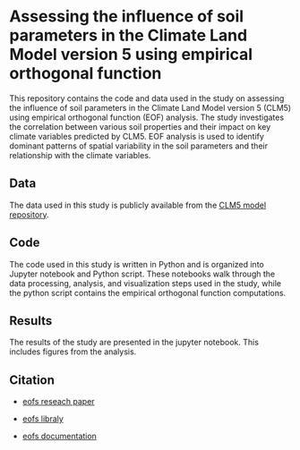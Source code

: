 
# Assessing the influence of soil parameters in the Climate Land Model version 5 using empirical orthogonal function

This repository contains the code and data used in the study on assessing the influence of soil parameters in the Climate Land Model version 5 (CLM5) using empirical orthogonal function (EOF) analysis. The study investigates the correlation between various soil properties and their impact on key climate variables predicted by CLM5. EOF analysis is used to identify dominant patterns of spatial variability in the soil parameters and their relationship with the climate variables.

## Data

The data used in this study is publicly available from the [CLM5 model repository](ftp://sp-mip-up:sp-mip2017.upload@data.iac.ethz.ch).

## Code

The code used in this study is written in Python and is organized into Jupyter notebook and Python script. These notebooks walk through the data processing, analysis, and visualization steps used in the study, while the python script contains the empirical orthogonal function computations. 

## Results

The results of the study are presented in the jupyter notebook. This includes figures from the analysis.

## Citation
- [eofs reseach paper](http://doi.org/10.5334/jors.122)

- [eofs libraly](http://dx.doi.org/10.5281/zenodo.46871)
- [eofs documentation](http://ajdawson.github.io/eof2/eofs.html)
